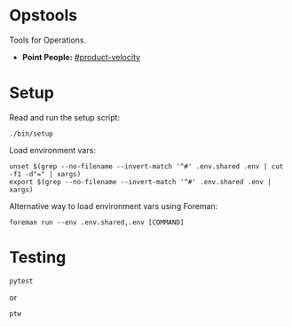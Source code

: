 # Opstools

Tools for Operations.

* __Point People:__ [#product-velocity][velocity_channel]

# Setup

Read and run the setup script:
```
./bin/setup
```

Load environment vars:
```
unset $(grep --no-filename --invert-match '^#' .env.shared .env | cut -f1 -d"=" | xargs)
export $(grep --no-filename --invert-match '^#' .env.shared .env | xargs)
```

Alternative way to load environment vars using Foreman:
```
foreman run --env .env.shared,.env [COMMAND]
```

# Testing

```
pytest
```

or

```
ptw
```

[velocity_channel]: https://artsy.slack.com/messages/product-velocity "#product-velocity Slack Channel"
